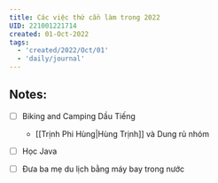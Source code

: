 ```yaml
---
title: Các việc thứ cần làm trong 2022
UID: 221001221714
created: 01-Oct-2022
tags:
  - 'created/2022/Oct/01'
  - 'daily/journal'
---
```

## Notes:
- [ ] Biking and Camping Dầu Tiếng
	- [[Trịnh Phi Hùng|Hùng Trịnh]] và Dung rủ nhóm
- [ ] Học Java
- [ ] Đưa ba mẹ du lịch bằng máy bay trong nước

